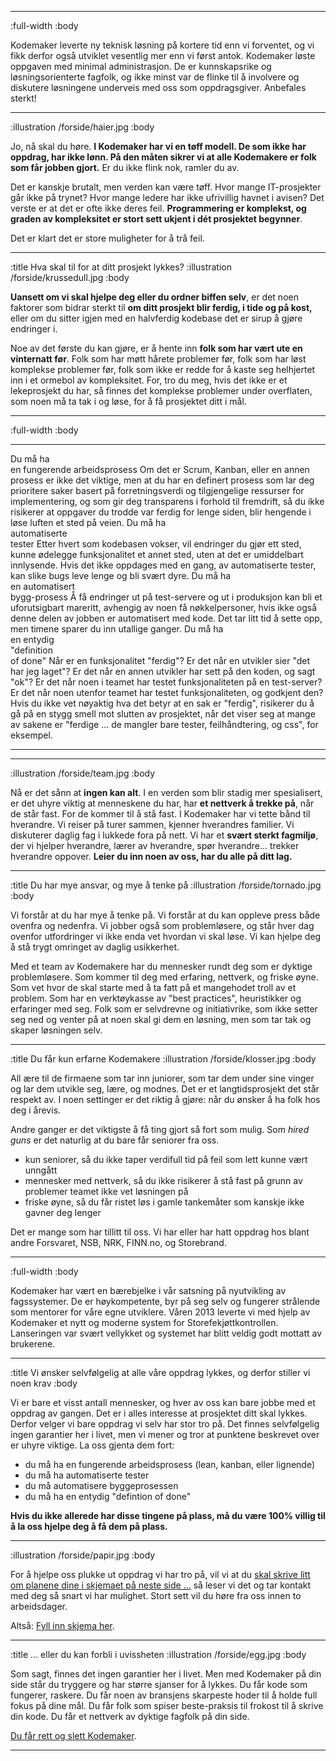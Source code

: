 --------------------------------------------------------------------------------
:full-width
:body

<reference img="/references/bengt-lyng.jpg"
           url="/nsb-personalbillett/"
           logo="/logos/nsb.png"
           name="Bengt Lyng"
           phone="+47 924 33 836"
           title="Avdelingssjef, NSB Fellestjenester IT">
  Kodemaker leverte ny teknisk løsning på kortere tid enn vi
  forventet, og vi fikk derfor også utviklet vesentlig mer enn vi
  først antok. Kodemaker løste oppgaven med minimal administrasjon. De
  er kunnskapsrike og løsningsorienterte fagfolk, og ikke minst var de
  flinke til å involvere og diskutere løsningene underveis med oss som
  oppdragsgiver. Anbefales sterkt!
</reference>

--------------------------------------------------------------------------------
:illustration /forside/haier.jpg
:body

Jo, nå skal du høre. **I Kodemaker har vi en tøff modell. De som ikke
har oppdrag, har ikke lønn. På den måten sikrer vi at alle Kodemakere
er folk som får jobben gjort.** Er du ikke flink nok, ramler du av.

Det er kanskje brutalt, men verden kan være tøff. Hvor mange
IT-prosjekter går ikke på trynet? Hvor mange ledere har ikke
ufrivillig havnet i avisen? Det verste er at det er ofte ikke deres
feil. **Programmering er komplekst, og graden av kompleksitet er stort
sett ukjent i dét prosjektet begynner**.

Det er klart det er store muligheter for å trå feil.

--------------------------------------------------------------------------------
:title Hva skal til for at ditt prosjekt lykkes?
:illustration /forside/krussedull.jpg
:body

**Uansett om vi skal hjelpe deg eller du ordner biffen selv**, er det
noen faktorer som bidrar sterkt til **om ditt prosjekt blir ferdig,
i tide og på kost,** eller om du sitter igjen med en halvferdig
kodebase det er sirup å gjøre endringer i.

Noe av det første du kan gjøre, er å hente inn **folk som har vært ute
en vinternatt før**. Folk som har møtt hårete problemer før, folk som
har løst komplekse problemer før, folk som ikke er redde for å kaste
seg helhjertet inn i et ormebol av kompleksitet. For, tro du meg, hvis
det ikke er et lekeprosjekt du har, så finnes det komplekse problemer
under overflaten, som noen må ta tak i og løse, for å få prosjektet
ditt i mål.

--------------------------------------------------------------------------------
:full-width
:body

<hr class="mhn">
<megalist>
 <heading>Du må ha <br>en fungerende arbeidsprosess</heading>
 <text>
   Om det er Scrum, Kanban, eller en annen prosess er ikke det viktige,
   men at du har en definert prosess som lar deg prioritere saker basert
   på forretningsverdi og tilgjengelige ressurser for implementering, og
   som gir deg transparens i forhold til fremdrift, så du ikke risikerer
   at oppgaver du trodde var ferdig for lenge siden, blir hengende i løse
   luften et sted på veien.
 </text>
 <heading>Du må ha <br>automatiserte <br>tester</heading>
 <text>
   Etter hvert som kodebasen vokser, vil endringer du gjør ett sted,
   kunne ødelegge funksjonalitet et annet sted, uten at det er
   umiddelbart innlysende. Hvis det ikke oppdages med en gang, av
   automatiserte tester, kan slike bugs leve lenge og bli svært dyre.
 </text>
 <heading>Du må ha <br>en automatisert <br>bygg-prosess</heading>
 <text>
   Å få endringer ut på test-servere og ut i produksjon kan bli et
   uforutsigbart mareritt, avhengig av noen få nøkkelpersoner, hvis ikke
   også denne delen av jobben er automatisert med kode. Det tar litt tid
   å sette opp, men timene sparer du inn utallige ganger.
 </text>
 <heading>Du må ha <br>en entydig <br>"definition <br>of done"</heading>
 <text>
   Når er en funksjonalitet "ferdig"? Er det når en utvikler sier "det har
   jeg laget"? Er det når en annen utvikler har sett på den koden, og
   sagt "ok"? Er det når noen i teamet har testet funksjonaliteten på en
   test-server? Er det når noen utenfor teamet har testet
   funksjonaliteten, og godkjent den? Hvis du ikke vet nøyaktig hva det
   betyr at en sak er "ferdig", risikerer du å gå på en stygg smell mot
   slutten av prosjektet, når det viser seg at mange av sakene er
   "ferdige ... de mangler bare tester, feilhåndtering, og css", for
   eksempel.
 </text>
</megalist>
<hr class="mhn">

--------------------------------------------------------------------------------
:illustration /forside/team.jpg
:body

Nå er det sånn at **ingen kan alt**. I en verden som blir stadig mer
spesialisert, er det uhyre viktig at menneskene du har, har **et
nettverk å trekke på**, når de står fast. For de kommer til å stå
fast. I Kodemaker har vi tette bånd til hverandre. Vi reiser på turer
sammen, kjenner hverandres familier. Vi diskuterer daglig fag i
lukkede fora på nett. Vi har et **svært sterkt fagmiljø**, der vi
hjelper hverandre, lærer av hverandre, spør hverandre... trekker
hverandre oppover. **Leier du inn noen av oss, har du alle på ditt
lag.**

--------------------------------------------------------------------------------
:title Du har mye ansvar, og mye å tenke på
:illustration /forside/tornado.jpg
:body

Vi forstår at du har mye å tenke på. Vi forstår at du kan oppleve
press både ovenfra og nedenfra. Vi jobber også som problemløsere, og
står hver dag ovenfor utfordringer vi ikke enda vet hvordan vi skal
løse. Vi kan hjelpe deg å stå trygt omringet av daglig usikkerhet.

Med et team av Kodemakere har du mennesker rundt deg som er dyktige
problemløsere. Som kommer til deg med erfaring, nettverk, og friske
øyne. Som vet hvor de skal starte med å ta fatt på et mangehodet troll
av et problem. Som har en verktøykasse av "best practices",
heuristikker og erfaringer med seg. Folk som er selvdrevne og
initiativrike, som ikke setter seg ned og venter på at noen skal gi dem
en løsning, men som tar tak og skaper løsningen selv.

--------------------------------------------------------------------------------
:title Du får kun erfarne Kodemakere
:illustration /forside/klosser.jpg
:body

All ære til de firmaene som tar inn juniorer, som tar dem under sine
vinger og lar dem utvikle seg, lære, og modnes. Det er et
langtidsprosjekt det står respekt av. I noen settinger er det riktig å
gjøre: når du ønsker å ha folk hos deg i årevis.

Andre ganger er det viktigste å få ting gjort så fort som mulig. Som *hired
guns* er det naturlig at du bare får seniorer fra oss.

- kun seniorer, så du ikke taper verdifull tid på feil som lett kunne
  vært unngått
- mennesker med nettverk, så du ikke risikerer å stå fast på grunn av
  problemer teamet ikke vet løsningen på
- friske øyne, så du får ristet løs i gamle tankemåter som kanskje
  ikke gavner deg lenger

Det er mange som har tillitt til oss. Vi har eller har hatt oppdrag hos blant
andre Forsvaret, NSB, NRK, FINN.no, og Storebrand.

--------------------------------------------------------------------------------
:full-width
:body

<reference img="/references/torkel-randem.jpg"
           url="/storfekjottkontrollen/"
           logo="/logos/animalia.png"
           name="Torkel Randem"
           phone="+47 991 68 897"
           title="Økonomi- og utviklingssjef">
  Kodemaker har vært en bærebjelke i vår satsning på nyutvikling av fagssystemer.  De er høykompetente, byr på seg selv og fungerer strålende som mentorer for våre egne utviklere.  Våren 2013 leverte vi med hjelp av Kodemaker et nytt og moderne system for Storefekjøttkontrollen.  Lanseringen var svært vellykket og systemet har blitt veldig godt mottatt av brukerene.
</reference>

--------------------------------------------------------------------------------
:title Vi ønsker selvfølgelig at alle våre oppdrag lykkes, og derfor stiller vi noen krav
:body

Vi er bare et visst antall mennesker, og hver av oss kan bare jobbe
med et oppdrag av gangen. Det er i alles interesse at prosjektet ditt
skal lykkes. Derfor velger vi bare oppdrag vi selv har stor tro på.
Det finnes selvfølgelig ingen garantier her i livet,
men vi mener og tror at punktene beskrevet over er uhyre viktige. La
oss gjenta dem fort:

- du må ha en fungerende arbeidsprosess (lean, kanban, eller lignende)
- du må ha automatiserte tester
- du må automatisere byggeprosessen
- du må ha en entydig "defintion of done"

**Hvis du ikke allerede har disse tingene på plass, må du være 100%
villig til å la oss hjelpe deg å få dem på plass.**

--------------------------------------------------------------------------------
:illustration /forside/papir.jpg
:body

For å hjelpe oss plukke ut oppdrag vi har tro på, vil vi at du
[skal skrive litt om planene dine i skjemaet på neste side ...](/skjema/)
så leser vi det og tar kontakt med deg så snart vi har mulighet.
Stort sett vil du høre fra oss innen to arbeidsdager.

Altså: [Fyll inn skjema her](/skjema/).

--------------------------------------------------------------------------------
:title ... eller du kan forbli i uvissheten
:illustration /forside/egg.jpg
:body

Som sagt, finnes det ingen garantier her i livet. Men med Kodemaker på
din side står du tryggere og har større sjanser for å lykkes. Du får
kode som fungerer, raskere. Du får noen av bransjens skarpeste hoder
til å holde full fokus på dine mål. Du får folk som spiser
beste-praksis til frokost til å skrive din kode. Du får et nettverk av
dyktige fagfolk på din side.

[Du får rett og slett Kodemaker](/skjema/).

--------------------------------------------------------------------------------
